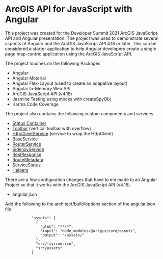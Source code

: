# ArcGIS API for JavaScript with Angular

This project was created for the Developer Summit 2021 ArcGIS JavaScript API and Angular presentation. The project was used to demonstrate several aspects of Angular and the ArcGIS JavaScript API 4.18 or later. This can be considered a starter application to help Angular developers create a single page map-centric application using the ArcGIS JavaScript API.

The project touches on the following Packages

- Angular
- Angular Material
- Angular Flex-Layout (used to create an adapative layout)
- Angular In-Memory Web API
- ArcGIS JavaScript API (v4.18)
- Jasmine Testing using mocks with createSpyObj
- Karma Code Coverage

The project also contains the following custom components and services

- [Status Container](src/app/shared/components)
- [Toolbar](src/app/shared/components) (vertical toolbar with overflow)
- [HttpClientService](src/app/shared/services) (service to wrap the HttpClient)
- [BaseService](src/app/shared/services)
- [RouterService](src/app/shared/services)
- [SidenavService](src/app/shared/services)
- [RestResponse](src/app/shared/models)
- [RouteMetadata](src/app/shared/models)
- [ServiceStatus](src/app/shared/models)
- [Helpers](src/app/shared/helpers)

There are a few configuration changes that have to me made to an Angular Project so that it works wtih the ArcGIS JavaScript API (v4.18).

- angular.json

Add the following to the architect/build/options section of the angular.json file.

```
            "assets": [
              {
                "glob": "**/*",
                "input": "node_modules/@arcgis/core/assets",
                "output": "/assets/"
              },
              "src/favicon.ico",
              "src/assets"
            ]
```


